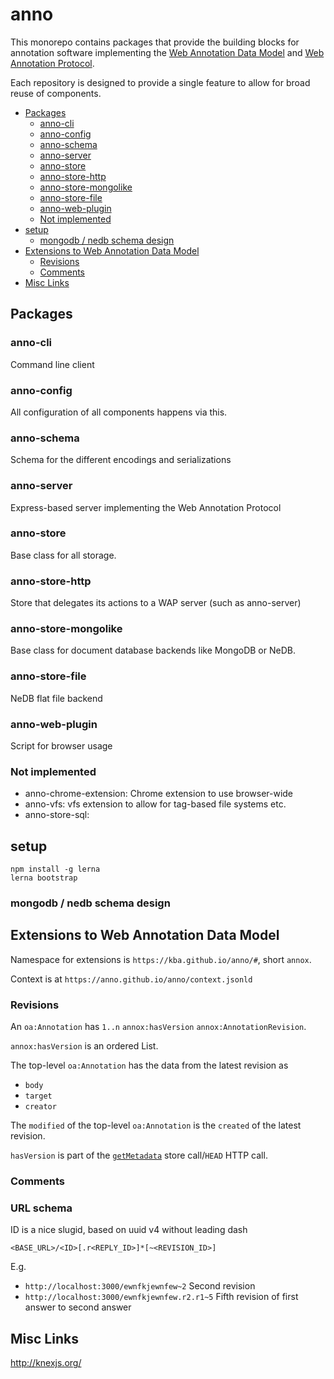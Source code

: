 # anno

This monorepo contains packages that provide the building blocks for annotation
software implementing the [Web Annotation Data
Model](http://www.w3.org/TR/annotation-model/) and [Web Annotation
Protocol](http://www.w3.org/TR/annotation-protocol/).

Each repository is designed to provide a single feature to allow for broad
reuse of components.

<!-- BEGIN-MARKDOWN-TOC -->
* [Packages](#packages)
	* [anno-cli](#anno-cli)
	* [anno-config](#anno-config)
	* [anno-schema](#anno-schema)
	* [anno-server](#anno-server)
	* [anno-store](#anno-store)
	* [anno-store-http](#anno-store-http)
	* [anno-store-mongolike](#anno-store-mongolike)
	* [anno-store-file](#anno-store-file)
	* [anno-web-plugin](#anno-web-plugin)
	* [Not implemented](#not-implemented)
* [setup](#setup)
	* [mongodb / nedb schema design](#mongodb--file-schema-design)
* [Extensions to Web Annotation Data Model](#extensions-to-web-annotation-data-model)
	* [Revisions](#revisions)
	* [Comments](#comments)
* [Misc Links](#misc-links)

<!-- END-MARKDOWN-TOC -->

## Packages

### anno-cli

Command line client

### anno-config

All configuration of all components happens via this.

### anno-schema

Schema for the different encodings and serializations

### anno-server

Express-based server implementing the Web Annotation Protocol

### anno-store

Base class for all storage.

### anno-store-http

Store that delegates its actions to a WAP server (such as anno-server)

### anno-store-mongolike

Base class for document database backends like MongoDB or NeDB.

### anno-store-file

NeDB flat file backend

### anno-web-plugin

Script for browser usage

### Not implemented

* anno-chrome-extension: Chrome extension to use browser-wide
* anno-vfs: vfs extension to allow for tag-based file systems etc.
* anno-store-sql: 

## setup

```
npm install -g lerna
lerna bootstrap
```

### mongodb / nedb schema design

## Extensions to Web Annotation Data Model

Namespace for extensions is `https://kba.github.io/anno/#`, short `annox`.

Context is at `https://anno.github.io/anno/context.jsonld`

### Revisions

An `oa:Annotation` has `1..n` `annox:hasVersion` `annox:AnnotationRevision`.

`annox:hasVersion` is an ordered List.

The top-level `oa:Annotation` has the data from the latest revision as

* `body`
* `target`
* `creator`

The `modified` of the top-level `oa:Annotation` is the `created` of the latest
revision.

`hasVersion` is part of the
[`getMetadata`](https://github.com/kba/anno/tree/master/anno-store/#getmetadata)
store call/`HEAD` HTTP call.

### Comments

### URL schema

ID is a nice slugid, based on uuid v4 without leading dash

```
<BASE_URL>/<ID>[.r<REPLY_ID>]*[~<REVISION_ID>]
```

E.g.

* `http://localhost:3000/ewnfkjewnfew~2` Second revision
* `http://localhost:3000/ewnfkjewnfew.r2.r1~5` Fifth revision of first answer to second answer

## Misc Links

http://knexjs.org/

